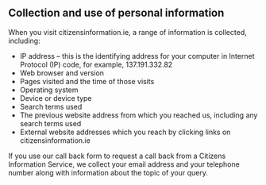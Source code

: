 ##  Collection and use of personal information

When you visit citizensinformation.ie, a range of information is collected,
including:

  * IP address – this is the identifying address for your computer in Internet Protocol (IP) code, for example, 137.191.332.82 
  * Web browser and version 
  * Pages visited and the time of those visits 
  * Operating system 
  * Device or device type 
  * Search terms used 
  * The previous website address from which you reached us, including any search terms used 
  * External website addresses which you reach by clicking links on citizensinformation.ie 

If you use our call back form to request a call back from a Citizens
Information Service, we collect your email address and your telephone number
along with information about the topic of your query.
